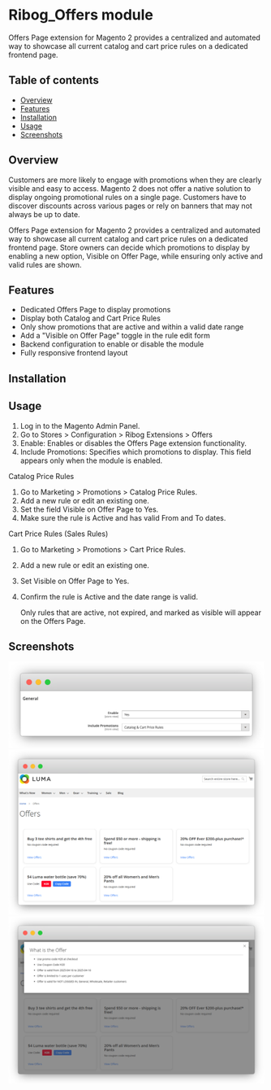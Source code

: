 # Ribog_Offers module

Offers Page extension for Magento 2 provides a centralized and automated way to showcase all current catalog and cart price rules on a dedicated frontend page.

## Table of contents

- [Overview](#overview)
- [Features](#features)
- [Installation](#installation)
- [Usage](#usage)
- [Screenshots](#screenshots)

## Overview

Customers are more likely to engage with promotions when they are clearly visible and easy to access. Magento 2 does not offer a native solution to display ongoing promotional rules on a single page. Customers have to discover discounts across various pages or rely on banners that may not always be up to date.

Offers Page extension for Magento 2 provides a centralized and automated way to showcase all current catalog and cart price rules on a dedicated frontend page. Store owners can decide which promotions to display by enabling a new option, Visible on Offer Page, while ensuring only active and valid rules are shown.

## Features

- Dedicated Offers Page to display promotions
- Display both Catalog and Cart Price Rules
- Only show promotions that are active and within a valid date range
- Add a "Visible on Offer Page" toggle in the rule edit form
- Backend configuration to enable or disable the module
- Fully responsive frontend layout

## Installation



## Usage

1. Log in to the Magento Admin Panel.
2. Go to Stores > Configuration > Ribog Extensions > Offers
3. Enable: Enables or disables the Offers Page extension functionality.
4. Include Promotions: Specifies which promotions to display. This field appears only when the
   module is enabled.

Catalog Price Rules
1. Go to Marketing > Promotions > Catalog Price Rules.
2. Add a new rule or edit an existing one.
3. Set the field Visible on Offer Page to Yes.
4. Make sure the rule is Active and has valid From and To dates.

Cart Price Rules (Sales Rules)
1. Go to Marketing > Promotions > Cart Price Rules.
2. Add a new rule or edit an existing one.
3. Set Visible on Offer Page to Yes.
4. Confirm the rule is Active and the date range is valid.


   Only rules that are active, not expired, and marked as visible will appear on the Offers Page.

## Screenshots

![Backend Configuration](docs/offers_back_page.png)
![Frontend Page](docs/offers_front_page.png)
![Frontend Page with offer popup](docs/offers_popup_front_page.png)


